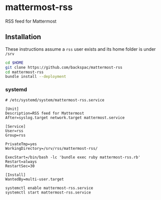 # mattermost-rss

RSS feed for Mattermost

## Installation

These instructions assume a `rss` user exists and its home folder is under `/srv`

```sh
cd $HOME
git clone https://github.com/backspac/mattermost-rss
cd mattermost-rss
bundle install --deployment
```

### systemd

```
# /etc/systemd/system/mattermost-rss.service

[Unit]
Description=RSS feed for Mattermost
After=syslog.target network.target mattermost.service

[Service]
User=rss
Group=rss

PrivateTmp=yes
WorkingDirectory=/srv/rss/mattermost-rss/

ExecStart=/bin/bash -lc 'bundle exec ruby mattermost-rss.rb'
Restart=always
RestartSec=30

[Install]
WantedBy=multi-user.target
```

```sh
systemctl enable mattermost-rss.service
systemctl start mattermost-rss.service
```
